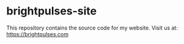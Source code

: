 # brightpulses-site
This repository contains the source code for my website. Visit us at: https://brightpulses.com
